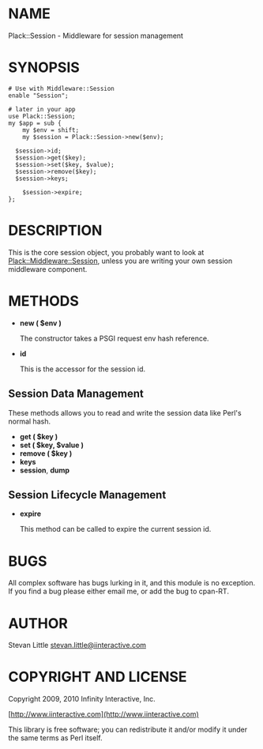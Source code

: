 # NAME

Plack::Session - Middleware for session management

# SYNOPSIS

    # Use with Middleware::Session
    enable "Session";

    # later in your app
    use Plack::Session;
    my $app = sub {
        my $env = shift;
        my $session = Plack::Session->new($env);

      $session->id;
      $session->get($key);
      $session->set($key, $value);
      $session->remove($key);
      $session->keys;

        $session->expire;
    };

# DESCRIPTION

This is the core session object, you probably want to look
at [Plack::Middleware::Session](http://search.cpan.org/perldoc?Plack::Middleware::Session), unless you are writing your
own session middleware component.

# METHODS

- __new ( $env )__

    The constructor takes a PSGI request env hash reference.

- __id__

    This is the accessor for the session id.

## Session Data Management

These methods allows you to read and write the session data like
Perl's normal hash.

- __get ( $key )__
- __set ( $key, $value )__
- __remove ( $key )__
- __keys__
- __session__, __dump__

## Session Lifecycle Management

- __expire__

    This method can be called to expire the current session id.

# BUGS

All complex software has bugs lurking in it, and this module is no
exception. If you find a bug please either email me, or add the bug
to cpan-RT.

# AUTHOR

Stevan Little <stevan.little@iinteractive.com>

# COPYRIGHT AND LICENSE

Copyright 2009, 2010 Infinity Interactive, Inc.

[http://www.iinteractive.com](http://www.iinteractive.com)

This library is free software; you can redistribute it and/or modify
it under the same terms as Perl itself.
